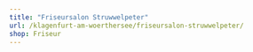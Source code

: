 ```yaml
---
title: "Friseursalon Struwwelpeter"
url: /klagenfurt-am-woerthersee/friseursalon-struwwelpeter/
shop: Friseur
---
```

